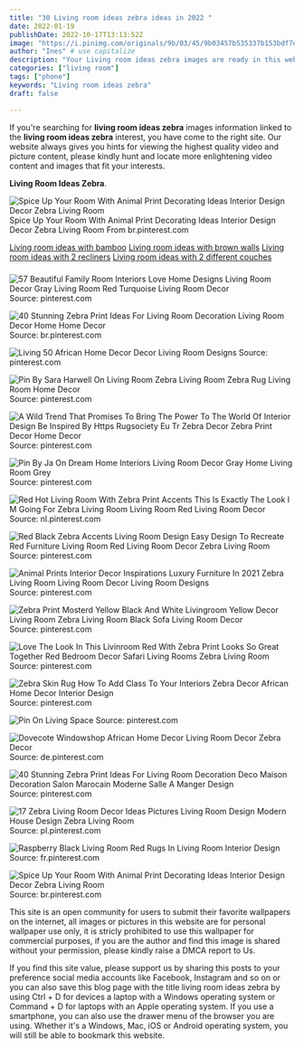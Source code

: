 ```yaml
---
title: "30 Living room ideas zebra ideas in 2022 "
date: 2022-01-19
publishDate: 2022-10-17T13:13:52Z
image: "https://i.pinimg.com/originals/9b/03/45/9b03457b535337b153bdf7ebc0084ee8.jpg"
author: "Ines" # use capitalize
description: "Your Living room ideas zebra images are ready in this website. Living room ideas zebra are a topic that is being searched for and liked by netizens now. You can Find and Download the Living room ideas zebra files here. Find and Download all royalty-free photos."
categories: ["living room"]
tags: ["phone"]
keywords: "Living room ideas zebra"
draft: false

---
```


If you're searching for **living room ideas zebra** images information linked to the **living room ideas zebra** interest, you have come to the right  site.  Our website always  gives you  hints  for viewing  the highest  quality video and picture  content, please kindly hunt and locate more enlightening video content and images  that fit your interests.

**Living Room Ideas Zebra**. 

![Spice Up Your Room With Animal Print Decorating Ideas Interior Design Decor Zebra Living Room](https://i.pinimg.com/originals/9b/03/45/9b03457b535337b153bdf7ebc0084ee8.jpg "Spice Up Your Room With Animal Print Decorating Ideas Interior Design Decor Zebra Living Room")
Spice Up Your Room With Animal Print Decorating Ideas Interior Design Decor Zebra Living Room From br.pinterest.com

[Living room ideas with bamboo](/living-room-ideas-with-bamboo/)
[Living room ideas with brown walls](/living-room-ideas-with-brown-walls/)
[Living room ideas with 2 recliners](/living-room-ideas-with-2-recliners/)
[Living room ideas with 2 different couches](/living-room-ideas-with-2-different-couches/)



### 

 


![57 Beautiful Family Room Interiors Love Home Designs Living Room Decor Gray Living Room Red Turquoise Living Room Decor](https://i.pinimg.com/originals/25/3c/01/253c0175d824776c9ecb845b71e434d4.jpg "57 Beautiful Family Room Interiors Love Home Designs Living Room Decor Gray Living Room Red Turquoise Living Room Decor")
Source: pinterest.com

 

![40 Stunning Zebra Print Ideas For Living Room Decoration Living Room Decor Home Home Decor](https://i.pinimg.com/originals/48/f5/ce/48f5ce76821254d115d631c26b4f993a.jpg "40 Stunning Zebra Print Ideas For Living Room Decoration Living Room Decor Home Home Decor")
Source: br.pinterest.com

 

![Living 50 African Home Decor Decor Living Room Designs](https://i.pinimg.com/originals/bd/36/74/bd3674eb3aab8d17231e1ae9314f869f.jpg "Living 50 African Home Decor Decor Living Room Designs")
Source: pinterest.com

 

![Pin By Sara Harwell On Living Room Zebra Living Room Zebra Rug Living Room Home Decor](https://i.pinimg.com/originals/a4/42/16/a442162cc76040e763d409ba30c20366.jpg "Pin By Sara Harwell On Living Room Zebra Living Room Zebra Rug Living Room Home Decor")
Source: pinterest.com

 

![A Wild Trend That Promises To Bring The Power To The World Of Interior Design Be Inspired By Https Rugsociety Eu Tr Zebra Decor Zebra Print Decor Home Decor](https://i.pinimg.com/originals/bd/6f/be/bd6fbe58750c72636092f0d049bcba67.jpg "A Wild Trend That Promises To Bring The Power To The World Of Interior Design Be Inspired By Https Rugsociety Eu Tr Zebra Decor Zebra Print Decor Home Decor")
Source: pinterest.com

 

![Pin By Ja On Dream Home Interiors Living Room Decor Gray Home Living Room Grey](https://i.pinimg.com/originals/6c/87/72/6c877253fd6f5f455f33ad2c4c86de8b.jpg "Pin By Ja On Dream Home Interiors Living Room Decor Gray Home Living Room Grey")
Source: pinterest.com

 

![Red Hot Living Room With Zebra Print Accents This Is Exactly The Look I M Going For Zebra Living Room Living Room Red Living Room Decor](https://i.pinimg.com/originals/f6/09/30/f6093044a61145f952eb98eef381538a.jpg "Red Hot Living Room With Zebra Print Accents This Is Exactly The Look I M Going For Zebra Living Room Living Room Red Living Room Decor")
Source: nl.pinterest.com

 

![Red Black Zebra Accents Living Room Design Easy Design To Recreate Red Furniture Living Room Red Living Room Decor Zebra Living Room](https://i.pinimg.com/originals/df/98/47/df9847a69a5b566bd05e9af111e800bf.jpg "Red Black Zebra Accents Living Room Design Easy Design To Recreate Red Furniture Living Room Red Living Room Decor Zebra Living Room")
Source: pinterest.com

 

![Animal Prints Interior Decor Inspirations Luxury Furniture In 2021 Zebra Living Room Living Room Decor Living Room Designs](https://i.pinimg.com/originals/c6/0e/cd/c60ecdde2473d80007a24a47d6573ff4.jpg "Animal Prints Interior Decor Inspirations Luxury Furniture In 2021 Zebra Living Room Living Room Decor Living Room Designs")
Source: pinterest.com

 

![Zebra Print Mosterd Yellow Black And White Livingroom Yellow Decor Living Room Zebra Living Room Black Sofa Living Room Decor](https://i.pinimg.com/736x/27/b8/40/27b840bb9561dc4818e486cd5da0bd8c.jpg "Zebra Print Mosterd Yellow Black And White Livingroom Yellow Decor Living Room Zebra Living Room Black Sofa Living Room Decor")
Source: pinterest.com

 

![Love The Look In This Livinroom Red With Zebra Print Looks So Great Together Red Bedroom Decor Safari Living Rooms Zebra Living Room](https://i.pinimg.com/474x/42/1b/fd/421bfde5d7bdf67bc73fa0ff5544e16c.jpg "Love The Look In This Livinroom Red With Zebra Print Looks So Great Together Red Bedroom Decor Safari Living Rooms Zebra Living Room")
Source: pinterest.com

 

![Zebra Skin Rug How To Add Class To Your Interiors Zebra Decor African Home Decor Interior Design](https://i.pinimg.com/originals/ca/00/74/ca0074e0ef660cc5fff2567eeb631073.jpg "Zebra Skin Rug How To Add Class To Your Interiors Zebra Decor African Home Decor Interior Design")
Source: pinterest.com

 

![Pin On Living Space](https://i.pinimg.com/originals/ab/dc/6a/abdc6af79bb55dd726bc528f53eb3021.jpg "Pin On Living Space")
Source: pinterest.com

 

![Dovecote Windowshop African Home Decor Living Room Decor Zebra Decor](https://i.pinimg.com/originals/57/b7/7c/57b77c31b4394e7b69b4a38e7845e235.jpg "Dovecote Windowshop African Home Decor Living Room Decor Zebra Decor")
Source: de.pinterest.com

 

![40 Stunning Zebra Print Ideas For Living Room Decoration Deco Maison Decoration Salon Marocain Moderne Salle A Manger Design](https://i.pinimg.com/originals/a3/ba/17/a3ba1786896a08fedf3e82cbbe586810.jpg "40 Stunning Zebra Print Ideas For Living Room Decoration Deco Maison Decoration Salon Marocain Moderne Salle A Manger Design")
Source: pinterest.com

 

![17 Zebra Living Room Decor Ideas Pictures Living Room Design Modern House Design Zebra Living Room](https://i.pinimg.com/originals/ee/7c/c6/ee7cc604c22842f34d95e47b04c6ac87.jpg "17 Zebra Living Room Decor Ideas Pictures Living Room Design Modern House Design Zebra Living Room")
Source: pl.pinterest.com

 

![Raspberry Black Living Room Red Rugs In Living Room Interior Design](https://i.pinimg.com/originals/9f/6d/c3/9f6dc3504aca942850c5bd2f5dab2aa1.jpg "Raspberry Black Living Room Red Rugs In Living Room Interior Design")
Source: fr.pinterest.com

 

![Spice Up Your Room With Animal Print Decorating Ideas Interior Design Decor Zebra Living Room](https://i.pinimg.com/originals/9b/03/45/9b03457b535337b153bdf7ebc0084ee8.jpg "Spice Up Your Room With Animal Print Decorating Ideas Interior Design Decor Zebra Living Room")
Source: br.pinterest.com

 

This site is an open community for users to submit their favorite wallpapers on the internet, all images or pictures in this website are for personal wallpaper use only, it is stricly prohibited to use this wallpaper for commercial purposes, if you are the author and find this image is shared without your permission, please kindly raise a DMCA report to Us.

If you find this site value, please support us by sharing this posts to your preference social media accounts like Facebook, Instagram and so on or you can also save this blog page with the title living room ideas zebra by using Ctrl + D for devices a laptop with a Windows operating system or Command + D for laptops with an Apple operating system. If you use a smartphone, you can also use the drawer menu of the browser you are using. Whether it's a Windows, Mac, iOS or Android operating system, you will still be able to bookmark this website.
